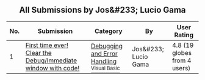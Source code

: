 ﻿<div align="center">

## All Submissions by Jos&\#233; Lucio Gama

</div>

No.  | Submission | Category | By   | User Rating
---- | ---------- | -------- | ---- | -----------
1 | [First time ever\! Clear the Debug/Immediate window with code\!<br />](https://github.com/Planet-Source-Code/jos-233-lucio-gama-first-time-ever-clear-the-debug-immediate-window-with-code__1-71700) | [Debugging and Error Handling<br /><sup>Visual Basic</sup>](../ByCategory/debugging-and-error-handling__1-26.md) | Jos&\#233; Lucio Gama | 4.8 (19 globes from 4 users)
